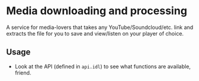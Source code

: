 # Media downloading and processing

A service for media-lovers that takes any YouTube/Soundcloud/etc. link and extracts the file for you to save and view/listen on your player of choice.

## Usage
* Look at the API (defined in `api.idl`) to see what functions are available, friend.

